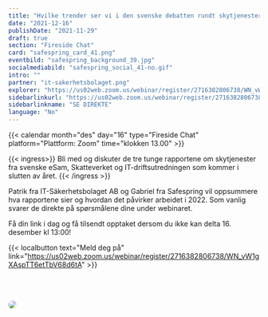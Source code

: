 ```yaml
---
title: "Hvilke trender ser vi i den svenske debatten rundt skytjenester?"
date: "2021-12-16"
publishDate: "2021-11-29"
draft: true
section: "Fireside Chat"
card: "safespring_card_41.png"
eventbild: "safespring_background_39.jpg"
socialmediabild: "safespring_social_41-no.gif"
intro: ""
partner: "it-sakerhetsbolaget.png"
explorer: "https://us02web.zoom.us/webinar/register/2716382806738/WN_vW1gXAspTT6etTbV68d6tA"
sidebarlinkurl: "https://us02web.zoom.us/webinar/register/2716382806738/WN_vW1gXAspTT6etTbV68d6tA"
sidebarlinkname: "SE DIREKTE"
language: "No"
---
```


{{< calendar month="des" day="16" type="Fireside Chat" platform="Plattform: Zoom" time="klokken 13.00" >}}

{{< ingress>}}
Bli med og diskuter de tre tunge rapportene om skytjenester fra svenske eSam, Skatteverket og IT-driftsutredningen som kommer i slutten av året.
{{< /ingress >}}

Patrik fra IT-Säkerhetsbolaget AB og Gabriel fra Safespring vil oppsummere hva rapportene sier og hvordan det påvirker arbeidet i 2022. Som vanlig svarer de direkte på spørsmålene dine under webinaret.

Få din link i dag og få tilsendt opptaket dersom du ikke kan delta 16. desember kl 13:00!

{{< localbutton text="Meld deg på" link="https://us02web.zoom.us/webinar/register/2716382806738/WN_vW1gXAspTT6etTbV68d6tA" >}}

<a href="https://www.safespring.com/webinar/forth-fireside-chat-it-sakerhetsbolaget/"><img style="max-width: 90%; margin: 10% 0; border-radius: 10px;cursor: pointer;" src="/img/event/socialmedia/safespring_social_41-no.gif"></img></a>
